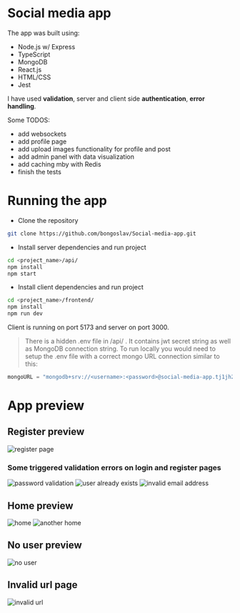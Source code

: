 # Social media app

The app was built using:

- Node.js w/ Express
- TypeScript
- MongoDB
- React.js
- HTML/CSS
- Jest

I have used **validation**, server and client side **authentication**, **error handling**.

Some TODOS:

- add websockets
- add profile page
- add upload images functionality for profile and post
- add admin panel with data visualization
- add caching mby with Redis
- finish the tests

# Running the app

- Clone the repository

```bash
git clone https://github.com/bongoslav/Social-media-app.git
```

- Install server dependencies and run project

```bash
cd <project_name>/api/
npm install
npm start
```

- Install client dependencies and run project

```bash
cd <project_name>/frontend/
npm install
npm run dev
```
Client is running on port 5173 and server on port 3000.

>There is a hidden .env file in /api/ . It contains jwt secret string as well as MongoDB connection string. To run locally you would need to setup the .env file with a correct mongo URL connection similar to this:
```javascript
mongoURL = "mongodb+srv://<username>:<password>@social-media-app.tj1jh2n.mongodb.net/?retryWrites=true&w=majority";
```

# App preview

## Register preview

![register page](demo%20images/register.png)

### Some triggered validation errors on login and register pages

![password validation](demo%20images/password-validation1.png)
![user already exists](demo%20images/register-validator.png)
![invalid email address](demo%20images/login-validator1.png)

## Home preview

![home](demo%20images/home.png)
![another home](demo%20images/home2.png)

## No user preview
![no user](demo%20images/logged-out.png)

## Invalid url page
![invalid url](demo%20images/error-page.png)
